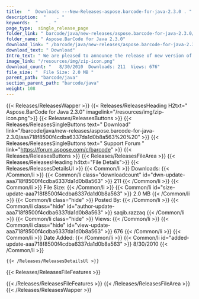 ```yaml
---
title:  "  Downloads ---New-Releases-aspose.barcode-for-java-2.3.0 . " 
description:  "    . " 
keywords:  "    . " 
page_type:  single_release_page
folder_link: " barcode/java/new-releases/aspose.barcode-for-java-2.3.0/"
folder_name: " Aspose.BarCode for Java 2.3.0"
download_link: " /barcode/java/new-releases/aspose.barcode-for-java-2.3.0/aaa718f8500f4cdba6337da1d0b8a563"
download_text: " Download"
Intro_text: " We are pleased to announce the release of new version of Aspose.BarCode for Java..."
image_link: "/resources/img/zip-icon.png"
download_count: "   8/30/2010  Downloads: 211  Views: 676"
file_size: "  File Size: 2.0 MB "
parent_path: "barcode/java"
section_parent_path: "barcode/java"
weight: 108 
---
```


{{< Releases/ReleasesWapper >}}
  {{< Releases/ReleasesHeading H2txt=" Aspose.BarCode for Java 2.3.0" imagelink="/resources/img/zip-icon.png">}}
  {{< Releases/ReleasesButtons >}}
    {{< Releases/ReleasesSingleButtons text=" Download" link="/barcode/java/new-releases/aspose.barcode-for-java-2.3.0/aaa718f8500f4cdba6337da1d0b8a563%20%20" >}}
    {{< Releases/ReleasesSingleButtons text=" Support Forum " link="https://forum.aspose.com/c/barcode" >}}
  {{< Releases/ReleasesButtons >}}
  {{< Releases/ReleasesFileArea >}}
    {{< Releases/ReleasesHeading h4txt="File Details">}}
    {{< Releases/ReleasesDetailsUl >}}
            {{< Common/li  >}} Downloads: {{< /Common/li >}} 
      {{< Common/li class="downloadcount" id="dwn-update-aaa718f8500f4cdba6337da1d0b8a563" >}} 211 {{< /Common/li >}} 
      {{< Common/li  >}} File Size: {{< /Common/li >}} 
      {{< Common/li id="size-update-aaa718f8500f4cdba6337da1d0b8a563" >}} 2.0 MB {{< /Common/li >}} 
      {{< Common/li  class="hide" >}} Posted By: {{< /Common/li >}} 
      {{< Common/li class="hide" id="author-update-aaa718f8500f4cdba6337da1d0b8a563" >}} saqib.razzaq {{< /Common/li >}} 
      {{< Common/li class="hide"  >}} Views: {{< /Common/li >}} 
      {{< Common/li class="hide" id="view-update-aaa718f8500f4cdba6337da1d0b8a563" >}} 676 {{< /Common/li >}} 
      {{< Common/li  >}} Date Added: {{< /Common/li >}} 
      {{< Common/li id="added-update-aaa718f8500f4cdba6337da1d0b8a563" >}} 8/30/2010 {{< /Common/li >}} 

    {{< /Releases/ReleasesDetailsUl >}}

  {{< Releases/ReleasesFileFeatures >}}
      
  {{< /Releases/ReleasesFileFeatures >}}
 {{< /Releases/ReleasesFileArea >}}
{{< /Releases/ReleasesWapper >}}


